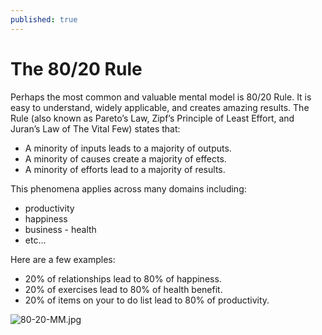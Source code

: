 ```yaml
---
published: true
---
```

# The 80/20 Rule

Perhaps the most common and valuable mental model is 80/20 Rule. It is easy to understand, widely applicable, and creates amazing results.  The Rule (also known as Pareto’s Law, Zipf’s Principle of Least Effort, and Juran’s Law of The Vital Few) states that:

- A minority of inputs leads to a majority of outputs.
- A minority of causes create a majority of effects.
- A minority of efforts lead to a majority of results.

This phenomena applies across many domains including:
- productivity
- happiness 
- business - health
- etc...

Here are a few examples:

- 20% of relationships lead to 80% of happiness.
- 20% of exercises lead to 80% of health benefit.
- 20% of items on your to do list lead to 80% of productivity.

![80-20-MM.jpg]({{site.baseurl}}/img/80-20-MM.jpg)
